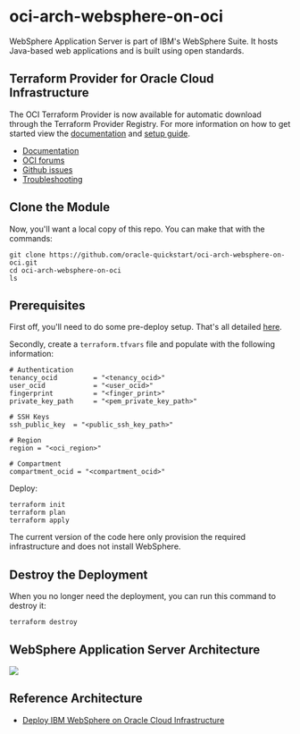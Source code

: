 # oci-arch-websphere-on-oci

WebSphere Application Server is part of IBM's WebSphere Suite. It hosts Java-based web applications and is built using open standards.

## Terraform Provider for Oracle Cloud Infrastructure
The OCI Terraform Provider is now available for automatic download through the Terraform Provider Registry. 
For more information on how to get started view the [documentation](https://www.terraform.io/docs/providers/oci/index.html) 
and [setup guide](https://www.terraform.io/docs/providers/oci/guides/version-3-upgrade.html).

* [Documentation](https://www.terraform.io/docs/providers/oci/index.html)
* [OCI forums](https://cloudcustomerconnect.oracle.com/resources/9c8fa8f96f/summary)
* [Github issues](https://github.com/terraform-providers/terraform-provider-oci/issues)
* [Troubleshooting](https://www.terraform.io/docs/providers/oci/guides/guides/troubleshooting.html)

## Clone the Module
Now, you'll want a local copy of this repo. You can make that with the commands:

    git clone https://github.com/oracle-quickstart/oci-arch-websphere-on-oci.git
    cd oci-arch-websphere-on-oci
    ls

## Prerequisites
First off, you'll need to do some pre-deploy setup.  That's all detailed [here](https://github.com/cloud-partners/oci-prerequisites).

Secondly, create a `terraform.tfvars` file and populate with the following information:

```
# Authentication
tenancy_ocid         = "<tenancy_ocid>"
user_ocid            = "<user_ocid>"
fingerprint          = "<finger_print>"
private_key_path     = "<pem_private_key_path>"

# SSH Keys
ssh_public_key  = "<public_ssh_key_path>"

# Region
region = "<oci_region>"

# Compartment
compartment_ocid = "<compartment_ocid>"

````

Deploy:

    terraform init
    terraform plan
    terraform apply

The current version of the code here only provision the required infrastructure and does not install WebSphere.

## Destroy the Deployment
When you no longer need the deployment, you can run this command to destroy it:

    terraform destroy

## WebSphere Application Server Architecture

![](./images/websphere-oci-architecture.png)



## Reference Architecture

- [Deploy IBM WebSphere on Oracle Cloud Infrastructure](https://docs-uat.us.oracle.com/en/solutions/deploy-websphere-on-oci)
